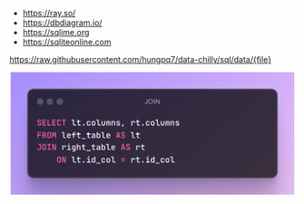 - https://ray.so/
- https://dbdiagram.io/
- https://sqlime.org
- https://sqliteonline.com

https://raw.githubusercontent.com/hungpq7/data-chilly/sql/data/{file}

<center>
<img src="https://raw.githubusercontent.com/hungpq7/data-chilly/sql/image/sql_syntax_join.png" width=500px;>
</center>
